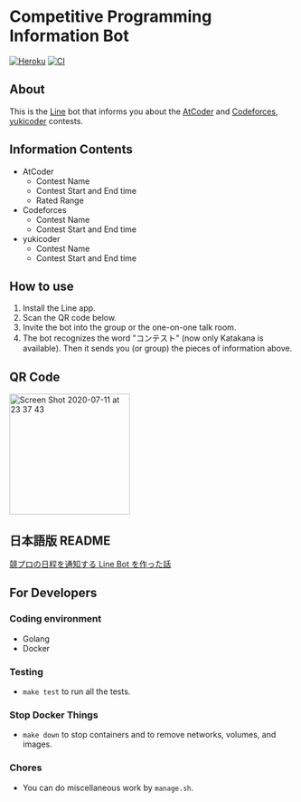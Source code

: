 # Competitive Programming Information Bot

[![Heroku](https://heroku-badge.herokuapp.com/?app=contest-line-bot)]()
[![CI](https://github.com/granddaifuku/Contest-Line-Bot/actions/workflows/test.yml/badge.svg)](https://github.com/granddaifuku/Contests-Line-Bot/actions)

## About
This is the [Line](https://line.me/ja/) bot that informs you about the [AtCoder](https://atcoder.jp/?lang=ja) and [Codeforces](https://codeforces.com/), [yukicoder](https://yukicoder.me/) contests.

## Information Contents
- AtCoder
  - Contest Name
  - Contest Start and End time
  - Rated Range
- Codeforces
  - Contest Name
  - Contest Start and End time
- yukicoder
  - Contest Name
  - Contest Start and End time

## How to use
1. Install the Line app.
2. Scan the QR code below.
3. Invite the bot into the group or the one-on-one talk room.
4. The bot recognizes the word "コンテスト" (now only Katakana is available). Then it sends you (or group) the pieces of information above.

## QR Code
<img width="213" alt="Screen Shot 2020-07-11 at 23 37 43" src="https://user-images.githubusercontent.com/49578068/87226596-cf319080-c3cf-11ea-950a-d0d25f76c805.png">

## 日本語版 README
[競プロの日程を通知する Line Bot を作った話](https://granddaifuku.hatenablog.com/entry/2020/01/22/210601)  

## For Developers
### Coding environment
- Golang
- Docker

### Testing
- `make test` to run all the tests.

### Stop Docker Things
- `make down` to stop containers and to remove networks, volumes, and images.

### Chores
- You can do miscellaneous work by `manage.sh`.
